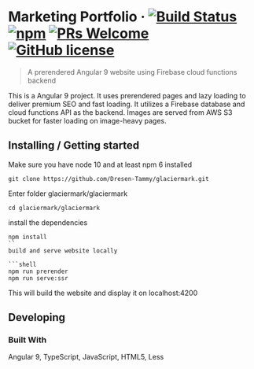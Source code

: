 # Marketing Portfolio &middot; [![Build Status](https://img.shields.io/travis/npm/npm/latest.svg?style=flat-square)](https://travis-ci.org/npm/npm) [![npm](https://img.shields.io/npm/v/npm.svg?style=flat-square)](https://www.npmjs.com/package/npm) [![PRs Welcome](https://img.shields.io/badge/PRs-welcome-brightgreen.svg?style=flat-square)](http://makeapullrequest.com) [![GitHub license](https://img.shields.io/badge/license-MIT-blue.svg?style=flat-square)](https://github.com/your/your-project/blob/master/LICENSE)
> A prerendered Angular 9 website using Firebase cloud functions backend

This is a Angular 9 project. It uses prerendered pages and lazy loading to deliver premium SEO and fast loading. It utilizes a Firebase database and cloud functions API as the backend. Images are served from AWS S3 bucket for faster loading on image-heavy pages.

## Installing / Getting started

Make sure you have node 10 and at least npm 6 installed

```shell
git clone https://github.com/Dresen-Tammy/glaciermark.git
```
Enter folder glaciermark/glaciermark

```shell
cd glaciermark/glaciermark
```
install the dependencies

```shell
npm install
``
build and serve website locally

```shell
npm run prerender
npm run serve:ssr
```

This will build the website and display it on localhost:4200

## Developing

### Built With
Angular 9, TypeScript, JavaScript, HTML5, Less




